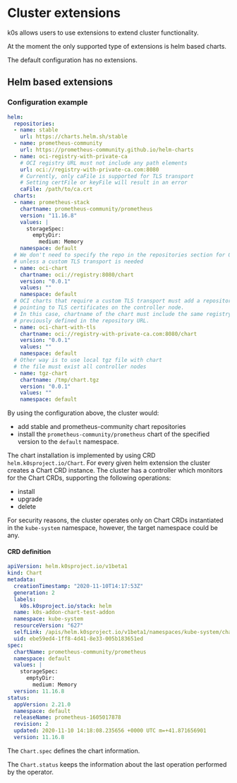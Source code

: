 # Cluster extensions

k0s allows users to use extensions to extend cluster functionality.

At the moment the only supported type of extensions is helm based charts.

The default configuration has no extensions.

## Helm based extensions

### Configuration example

```yaml
helm:
  repositories:
  - name: stable
    url: https://charts.helm.sh/stable
  - name: prometheus-community
    url: https://prometheus-community.github.io/helm-charts
  - name: oci-registry-with-private-ca
    # OCI registry URL must not include any path elements
    url: oci://registry-with-private-ca.com:8080
    # Currently, only caFile is supported for TLS transport
    # Setting certFile or keyFile will result in an error
    caFile: /path/to/ca.crt
  charts:
  - name: prometheus-stack
    chartname: prometheus-community/prometheus
    version: "11.16.8"
    values: |
      storageSpec:
        emptyDir:
          medium: Memory
    namespace: default
  # We don't need to specify the repo in the repositories section for OCI charts
  # unless a custom TLS transport is needed
  - name: oci-chart
    chartname: oci://registry:8080/chart
    version: "0.0.1"
    values: ""
    namespace: default
  # OCI charts that require a custom TLS transport must add a repository entry 
  # pointing to TLS certificates on the controller node.
  # In this case, chartname of the chart must include the same registry URL 
  # previously defined in the repository URL.
  - name: oci-chart-with-tls
    chartname: oci://registry-with-private-ca.com:8080/chart
    version: "0.0.1"
    values: ""
    namespace: default
  # Other way is to use local tgz file with chart
  # the file must exist all controller nodes
  - name: tgz-chart
    chartname: /tmp/chart.tgz
    version: "0.0.1"
    values: ""
    namespace: default
```

By using the configuration above, the cluster would:

- add stable and prometheus-community chart repositories
- install the `prometheus-community/prometheus` chart of the specified version to the `default` namespace.

The chart installation is implemented by using CRD `helm.k0sproject.io/Chart`. For every given helm extension the cluster creates a Chart CRD instance. The cluster has a controller which monitors for the Chart CRDs, supporting the following operations:

- install
- upgrade
- delete

For security reasons, the cluster operates only on Chart CRDs instantiated in the `kube-system` namespace, however, the target namespace could be any.

#### CRD definition

```yaml
apiVersion: helm.k0sproject.io/v1beta1
kind: Chart
metadata:
  creationTimestamp: "2020-11-10T14:17:53Z"
  generation: 2
  labels:
    k0s.k0sproject.io/stack: helm
  name: k0s-addon-chart-test-addon
  namespace: kube-system
  resourceVersion: "627"
  selfLink: /apis/helm.k0sproject.io/v1beta1/namespaces/kube-system/charts/k0s-addon-chart-test-addon
  uid: ebe59ed4-1ff8-4d41-8e33-005b183651ed
spec:
  chartName: prometheus-community/prometheus
  namespace: default
  values: |
    storageSpec:
      emptyDir:
        medium: Memory
  version: 11.16.8
status:
  appVersion: 2.21.0
  namespace: default
  releaseName: prometheus-1605017878
  revision: 2
  updated: 2020-11-10 14:18:08.235656 +0000 UTC m=+41.871656901
  version: 11.16.8
```

The `Chart.spec` defines the chart information.

The `Chart.status` keeps the information about the last operation performed by the operator.
